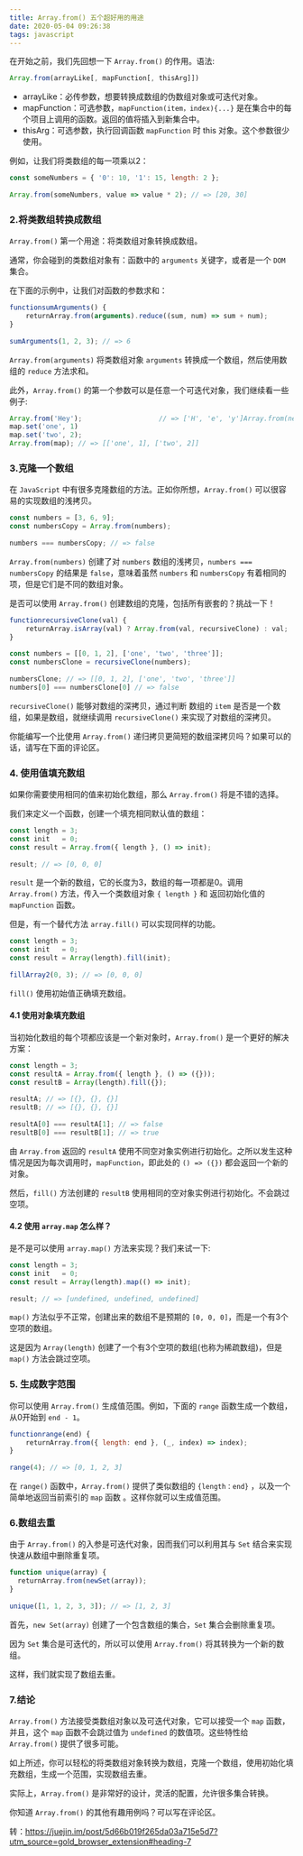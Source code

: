 ```yaml
---
title: Array.from() 五个超好用的用途
date: 2020-05-04 09:26:38
tags: javascript
---
```


在开始之前，我们先回想一下 `Array.from()` 的作用。语法:

    
```javascript
Array.from(arrayLike[, mapFunction[, thisArg]])
```

- arrayLike：必传参数，想要转换成数组的伪数组对象或可迭代对象。
- mapFunction：可选参数，`mapFunction(item，index){...}` 是在集合中的每个项目上调用的函数。返回的值将插入到新集合中。
- thisArg：可选参数，执行回调函数 `mapFunction` 时 this 对象。这个参数很少使用。

例如，让我们将类数组的每一项乘以2：
```javascript
const someNumbers = { '0': 10, '1': 15, length: 2 };
    
Array.from(someNumbers, value => value * 2); // => [20, 30]
```

### 2.将类数组转换成数组

`Array.from()` 第一个用途：将类数组对象转换成数组。

通常，你会碰到的类数组对象有：函数中的 `arguments` 关键字，或者是一个 `DOM` 集合。

在下面的示例中，让我们对函数的参数求和：
```javascript
functionsumArguments() {
    returnArray.from(arguments).reduce((sum, num) => sum + num);
}
    
sumArguments(1, 2, 3); // => 6
```
`Array.from(arguments)` 将类数组对象 `arguments` 转换成一个数组，然后使用数组的 `reduce` 方法求和。

此外，`Array.from()` 的第一个参数可以是任意一个可迭代对象，我们继续看一些例子:


```javascript
Array.from('Hey');                   // => ['H', 'e', 'y']Array.from(newSet(['one', 'two'])); // => ['one', 'two']const map = newMap();
map.set('one', 1)
map.set('two', 2);
Array.from(map); // => [['one', 1], ['two', 2]]
```

### 3.克隆一个数组

在 `JavaScript` 中有很多克隆数组的方法。正如你所想，`Array.from()` 可以很容易的实现数组的浅拷贝。


```javascript
const numbers = [3, 6, 9];
const numbersCopy = Array.from(numbers);
    
numbers === numbersCopy; // => false
```

`Array.from(numbers)` 创建了对 `numbers` 数组的浅拷贝，`numbers === numbersCopy` 的结果是 `false`，意味着虽然 `numbers` 和 `numbersCopy` 有着相同的项，但是它们是不同的数组对象。

是否可以使用 `Array.from()` 创建数组的克隆，包括所有嵌套的？挑战一下！

```javascript
functionrecursiveClone(val) {
    returnArray.isArray(val) ? Array.from(val, recursiveClone) : val;
}
    
const numbers = [[0, 1, 2], ['one', 'two', 'three']];
const numbersClone = recursiveClone(numbers);
    
numbersClone; // => [[0, 1, 2], ['one', 'two', 'three']]
numbers[0] === numbersClone[0] // => false
```

`recursiveClone()` 能够对数组的深拷贝，通过判断 数组的 `item` 是否是一个数组，如果是数组，就继续调用 `recursiveClone()` 来实现了对数组的深拷贝。

你能编写一个比使用 `Array.from()` 递归拷贝更简短的数组深拷贝吗？如果可以的话，请写在下面的评论区。

### 4. 使用值填充数组

如果你需要使用相同的值来初始化数组，那么 `Array.from()` 将是不错的选择。

我们来定义一个函数，创建一个填充相同默认值的数组：

```javascript
const length = 3;
const init   = 0;
const result = Array.from({ length }, () => init);
    
result; // => [0, 0, 0]
```

`result` 是一个新的数组，它的长度为3，数组的每一项都是0。调用 `Array.from()` 方法，传入一个类数组对象 `{ length }` 和 返回初始化值的 `mapFunction` 函数。

但是，有一个替代方法 `array.fill()` 可以实现同样的功能。
```javascript
const length = 3;
const init   = 0;
const result = Array(length).fill(init);
    
fillArray2(0, 3); // => [0, 0, 0]
```

`fill()` 使用初始值正确填充数组。

#### 4.1 使用对象填充数组

当初始化数组的每个项都应该是一个新对象时，`Array.from()` 是一个更好的解决方案：
```javascript
const length = 3;
const resultA = Array.from({ length }, () => ({}));
const resultB = Array(length).fill({});
    
resultA; // => [{}, {}, {}]
resultB; // => [{}, {}, {}]
    
resultA[0] === resultA[1]; // => false
resultB[0] === resultB[1]; // => true
```
由 `Array.from` 返回的 `resultA` 使用不同空对象实例进行初始化。之所以发生这种情况是因为每次调用时，`mapFunction`，即此处的 `() => ({})` 都会返回一个新的对象。

然后，`fill()` 方法创建的 `resultB` 使用相同的空对象实例进行初始化。不会跳过空项。

#### 4.2 使用 `array.map` 怎么样？

是不是可以使用 `array.map()` 方法来实现？我们来试一下:
```javascript
const length = 3;
const init   = 0;
const result = Array(length).map(() => init);
    
result; // => [undefined, undefined, undefined]
```
`map()` 方法似乎不正常，创建出来的数组不是预期的 `[0, 0, 0]`，而是一个有3个空项的数组。

这是因为 `Array(length)` 创建了一个有3个空项的数组(也称为稀疏数组)，但是 `map()` 方法会跳过空项。

### 5. 生成数字范围

你可以使用 `Array.from()` 生成值范围。例如，下面的 `range` 函数生成一个数组，从0开始到 `end - 1`。

```javascript
functionrange(end) {
    returnArray.from({ length: end }, (_, index) => index);
}
    
range(4); // => [0, 1, 2, 3]
```

在 `range()` 函数中，`Array.from()` 提供了类似数组的 `{length：end}` ，以及一个简单地返回当前索引的 `map` 函数 。这样你就可以生成值范围。

### 6.数组去重

由于 `Array.from()` 的入参是可迭代对象，因而我们可以利用其与 `Set` 结合来实现快速从数组中删除重复项。

```javascript
function unique(array) {
  returnArray.from(newSet(array));
}
    
unique([1, 1, 2, 3, 3]); // => [1, 2, 3]
```
首先，`new Set(array)` 创建了一个包含数组的集合，`Set` 集合会删除重复项。

因为 `Set` 集合是可迭代的，所以可以使用 `Array.from()` 将其转换为一个新的数组。

这样，我们就实现了数组去重。

### 7.结论

`Array.from()` 方法接受类数组对象以及可迭代对象，它可以接受一个 `map` 函数，并且，这个 `map` 函数不会跳过值为 `undefined` 的数值项。这些特性给 `Array.from()` 提供了很多可能。

如上所述，你可以轻松的将类数组对象转换为数组，克隆一个数组，使用初始化填充数组，生成一个范围，实现数组去重。

实际上，`Array.from()` 是非常好的设计，灵活的配置，允许很多集合转换。

你知道 `Array.from()` 的其他有趣用例吗？可以写在评论区。

转：https://juejin.im/post/5d66b019f265da03a715e5d7?utm_source=gold_browser_extension#heading-7
